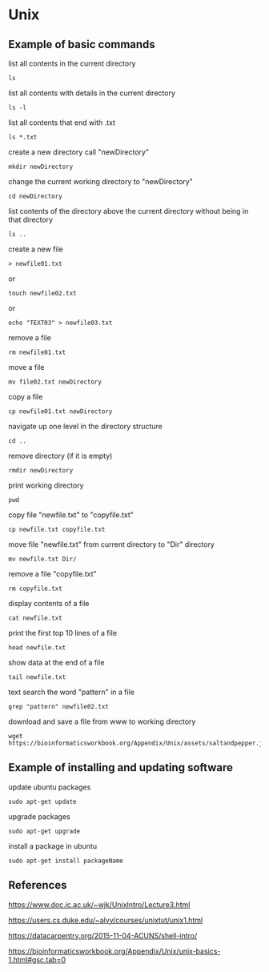 # Unix
## Example of basic commands

list all contents in the current directory
```
ls
```
list all contents with details in the current directory
```
ls -l
```

list all contents that end with .txt
```
ls *.txt
```

create a new directory call "newDirectory"
```
mkdir newDirectory
```

change the current working directory to "newDirectory"
```
cd newDirectory
```

list contents of the directory above the current directory without being in that directory
```
ls ..
```

create a new file
```
> newfile01.txt
```
 or

 ```
touch newfile02.txt
```

or

```
echo "TEXT03" > newfile03.txt
```

remove a file
```
rm newfile01.txt
```

move a file
```
mv file02.txt newDirectory
```


copy a file
```
cp newfile01.txt newDirectory
```


navigate up one level in the directory structure
```
cd ..
```

remove directory (if it is empty)
```
rmdir newDirectory
```

print working directory
```
pwd
```

copy file "newfile.txt" to "copyfile.txt"
```
cp newfile.txt copyfile.txt
```

move file "newfile.txt" from current directory to "Dir" directory
```
mv newfile.txt Dir/
```

remove a file "copyfile.txt"
```
rm copyfile.txt
```

display contents of a file
```
cat newfile.txt 
```

print the first top 10 lines of a file
```
head newfile.txt
```

show data at the end of a file
```
tail newfile.txt
```

text search the word "pattern" in a file
```
grep "pattern" newfile02.txt
```

download and save a file from www to working directory
```
wget https://bioinformaticsworkbook.org/Appendix/Unix/assets/saltandpepper.jpg
```


## Example of installing and updating software

update ubuntu packages
```
sudo apt-get update
```

upgrade packages
```
sudo apt-get upgrade
```

install a package in ubuntu
```
sudo apt-get install packageName
```


## References
https://www.doc.ic.ac.uk/~wjk/UnixIntro/Lecture3.html

https://users.cs.duke.edu/~alvy/courses/unixtut/unix1.html

https://datacarpentry.org/2015-11-04-ACUNS/shell-intro/

https://bioinformaticsworkbook.org/Appendix/Unix/unix-basics-1.html#gsc.tab=0
